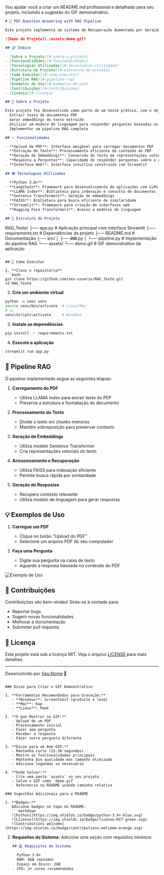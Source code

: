 Vou ajudar você a criar um README.md profissional e detalhado para seu projeto, incluindo a sugestão do GIF demonstrativo.

```markdown
# 🤖 PDF Question Answering with RAG Pipeline

Este projeto implementa um sistema de Recuperação Aumentada por Geração (RAG) que permite fazer perguntas sobre o conteúdo de documentos PDF. O sistema utiliza técnicas avançadas de processamento de linguagem natural e modelos de linguagem para fornecer respostas precisas baseadas no conteúdo do documento.

![Demo do Projeto](./assets/demo.gif)

## 📋 Índice

- [Sobre o Projeto](#-sobre-o-projeto)
- [Funcionalidades](#-funcionalidades)
- [Tecnologias Utilizadas](#-tecnologias-utilizadas)
- [Estrutura do Projeto](#-estrutura-do-projeto)
- [Como Executar](#-como-executar)
- [Pipeline RAG](#-pipeline-rag)
- [Exemplos de Uso](#-exemplos-de-uso)
- [Contribuições](#-contribuições)
- [Licença](#-licença)

## 🎯 Sobre o Projeto

Este projeto foi desenvolvido como parte de um teste prático, com o objetivo de criar um sistema capaz de:
- Extrair texto de documentos PDF
- Gerar embeddings do texto extraído
- Utilizar um modelo de linguagem para responder perguntas baseadas no conteúdo
- Implementar um pipeline RAG completo

## ✨ Funcionalidades

- **Upload de PDF**: Interface amigável para carregar documentos PDF
- **Extração de Texto**: Processamento eficiente do conteúdo do PDF
- **Geração de Embeddings**: Conversão do texto em representações vetoriais
- **Resposta a Perguntas**: Capacidade de responder perguntas sobre o conteúdo do documento
- **Interface Web**: Interface intuitiva construída com Streamlit

## 🛠 Tecnologias Utilizadas

- **Python 3.8+**
- **LangChain**: Framework para desenvolvimento de aplicações com LLMs
- **LLAMA Index**: Biblioteca para indexação e consulta de documentos
- **Sentence Transformers**: Geração de embeddings
- **FAISS**: Biblioteca para busca eficiente de similaridade
- **Streamlit**: Framework para criação de interfaces web
- **Hugging Face Transformers**: Acesso a modelos de linguagem

## 📁 Estrutura do Projeto

```
RAG_Teste/
├── app.py                 # Aplicação principal com interface Streamlit
├── requirements.txt       # Dependências do projeto
├── README.md             # Documentação
├── src/
│   ├── __init__.py
│   └── pipeline.py       # Implementação do pipeline RAG
└── assets/
    └── demo.gif          # GIF demonstrativo da aplicação
```

## 🚀 Como Executar

1. **Clone o repositório**
```bash
git clone https://github.com/seu-usuario/RAG_Teste.git
cd RAG_Teste
```

2. **Crie um ambiente virtual**
```bash
python -m venv venv
source venv/bin/activate  # Linux/Mac
# ou
venv\Scripts\activate     # Windows
```

3. **Instale as dependências**
```bash
pip install -r requirements.txt
```

4. **Execute a aplicação**
```bash
streamlit run app.py
```

## 🔄 Pipeline RAG

O pipeline implementado segue as seguintes etapas:

1. **Carregamento do PDF**
   - Utiliza LLAMA Index para extrair texto do PDF
   - Preserva a estrutura e formatação do documento

2. **Processamento do Texto**
   - Divide o texto em chunks menores
   - Mantém sobreposição para preservar contexto

3. **Geração de Embeddings**
   - Utiliza modelo Sentence Transformer
   - Cria representações vetoriais do texto

4. **Armazenamento e Recuperação**
   - Utiliza FAISS para indexação eficiente
   - Permite busca rápida por similaridade

5. **Geração de Respostas**
   - Recupera contexto relevante
   - Utiliza modelo de linguagem para gerar respostas

## 💡 Exemplos de Uso

1. **Carregue um PDF**
   - Clique no botão "Upload do PDF"
   - Selecione um arquivo PDF do seu computador

2. **Faça uma Pergunta**
   - Digite sua pergunta na caixa de texto
   - Aguarde a resposta baseada no conteúdo do PDF

![Exemplo de Uso](./assets/example.png)

## 🤝 Contribuições

Contribuições são bem-vindas! Sinta-se à vontade para:
- Reportar bugs
- Sugerir novas funcionalidades
- Melhorar a documentação
- Submeter pull requests

## 📄 Licença

Este projeto está sob a licença MIT. Veja o arquivo [LICENSE](LICENSE) para mais detalhes.

---

Desenvolvido por [Seu Nome](https://github.com/seu-usuario) 👋
```

### Dicas para Criar o GIF Demonstrativo

1. **Ferramentas Recomendadas para Gravação:**
   - **Windows**: ScreenToGif (gratuito e leve)
   - **Mac**: Kap
   - **Linux**: Peek

2. **O que Mostrar no GIF:**
   - Upload de um PDF
   - Processamento inicial
   - Fazer uma pergunta
   - Receber a resposta
   - Fazer outra pergunta diferente

3. **Dicas para um Bom GIF:**
   - Mantenha curto (15-30 segundos)
   - Mostre as funcionalidades principais
   - Mantenha boa qualidade mas tamanho otimizado
   - Adicione legendas se necessário

4. **Onde Salvar:**
   - Crie uma pasta `assets` no seu projeto
   - Salve o GIF como `demo.gif`
   - Referencie no README usando caminho relativo

### Sugestões Adicionais para o README

1. **Badges:**
   Adicione badges no topo do README:
   ```markdown
   ![Python](https://img.shields.io/badge/python-3.8+-blue.svg)
   ![License](https://img.shields.io/badge/license-MIT-green.svg)
   ![Contributions welcome](https://img.shields.io/badge/contributions-welcome-orange.svg)
   ```

2. **Requisitos do Sistema:**
   Adicione uma seção com requisitos mínimos:
   ```markdown
   ## 💻 Requisitos do Sistema

   - Python 3.8+
   - RAM: 8GB (mínimo)
   - Espaço em Disco: 2GB
   - CPU: 2+ cores recomendados
   ```